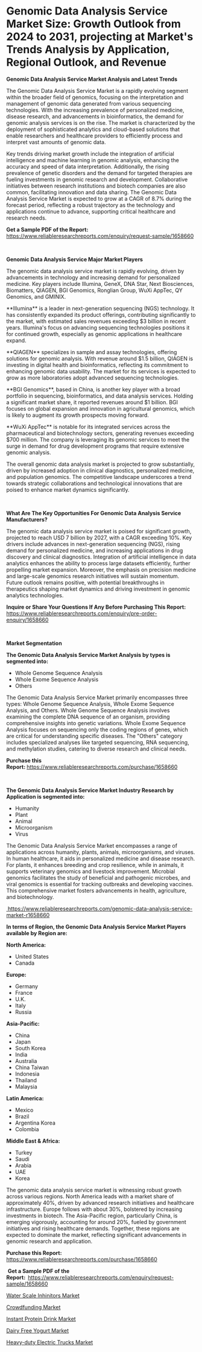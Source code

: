 <p><h1>Genomic Data Analysis Service Market Size: Growth Outlook from 2024 to 2031, projecting at Market's Trends Analysis by Application, Regional Outlook, and Revenue</h1></p><p><strong>Genomic Data Analysis Service Market Analysis and Latest Trends</strong></p>
<p><p>The Genomic Data Analysis Service Market is a rapidly evolving segment within the broader field of genomics, focusing on the interpretation and management of genomic data generated from various sequencing technologies. With the increasing prevalence of personalized medicine, disease research, and advancements in bioinformatics, the demand for genomic analysis services is on the rise. The market is characterized by the deployment of sophisticated analytics and cloud-based solutions that enable researchers and healthcare providers to efficiently process and interpret vast amounts of genomic data.</p><p>Key trends driving market growth include the integration of artificial intelligence and machine learning in genomic analysis, enhancing the accuracy and speed of data interpretation. Additionally, the rising prevalence of genetic disorders and the demand for targeted therapies are fueling investments in genomic research and development. Collaborative initiatives between research institutions and biotech companies are also common, facilitating innovation and data sharing. The Genomic Data Analysis Service Market is expected to grow at a CAGR of 8.7% during the forecast period, reflecting a robust trajectory as the technology and applications continue to advance, supporting critical healthcare and research needs.</p></p>
<p><strong>Get a Sample PDF of the Report:&nbsp;</strong> <a href="https://www.reliableresearchreports.com/enquiry/request-sample/1658660?utm_campaign=8&utm_medium=2&utm_source=Github&utm_content=ia&utm_term=28092024&utm_id=genomic-data-analysis-service">https://www.reliableresearchreports.com/enquiry/request-sample/1658660</a></p>
<p>&nbsp;</p>
<p><strong>Genomic Data Analysis Service Major Market Players</strong></p>
<p><p>The genomic data analysis service market is rapidly evolving, driven by advancements in technology and increasing demand for personalized medicine. Key players include Illumina, GeneX, DNA Star, Next Biosciences, Biomatters, QIAGEN, BGI Genomics, Ronglian Group, WuXi AppTec, QY Genomics, and GMINIX.</p><p>**Illumina** is a leader in next-generation sequencing (NGS) technology. It has consistently expanded its product offerings, contributing significantly to the market, with estimated sales revenues exceeding $3 billion in recent years. Illumina's focus on advancing sequencing technologies positions it for continued growth, especially as genomic applications in healthcare expand.</p><p>**QIAGEN** specializes in sample and assay technologies, offering solutions for genomic analysis. With revenue around $1.5 billion, QIAGEN is investing in digital health and bioinformatics, reflecting its commitment to enhancing genomic data usability. The market for its services is expected to grow as more laboratories adopt advanced sequencing technologies.</p><p>**BGI Genomics**, based in China, is another key player with a broad portfolio in sequencing, bioinformatics, and data analysis services. Holding a significant market share, it reported revenues around $1 billion. BGI focuses on global expansion and innovation in agricultural genomics, which is likely to augment its growth prospects moving forward.</p><p>**WuXi AppTec** is notable for its integrated services across the pharmaceutical and biotechnology sectors, generating revenues exceeding $700 million. The company is leveraging its genomic services to meet the surge in demand for drug development programs that require extensive genomic analysis.</p><p>The overall genomic data analysis market is projected to grow substantially, driven by increased adoption in clinical diagnostics, personalized medicine, and population genomics. The competitive landscape underscores a trend towards strategic collaborations and technological innovations that are poised to enhance market dynamics significantly.</p></p>
<p>&nbsp;</p>
<p><strong>What Are The Key Opportunities For Genomic Data Analysis Service Manufacturers?</strong></p>
<p><p>The genomic data analysis service market is poised for significant growth, projected to reach USD 7 billion by 2027, with a CAGR exceeding 10%. Key drivers include advances in next-generation sequencing (NGS), rising demand for personalized medicine, and increasing applications in drug discovery and clinical diagnostics. Integration of artificial intelligence in data analytics enhances the ability to process large datasets efficiently, further propelling market expansion. Moreover, the emphasis on precision medicine and large-scale genomics research initiatives will sustain momentum. Future outlook remains positive, with potential breakthroughs in therapeutics shaping market dynamics and driving investment in genomic analytics technologies.</p></p>
<p><strong>Inquire or Share Your Questions If Any Before Purchasing This Report:</strong> <a href="https://www.reliableresearchreports.com/enquiry/pre-order-enquiry/1658660?utm_campaign=8&utm_medium=2&utm_source=Github&utm_content=ia&utm_term=28092024&utm_id=genomic-data-analysis-service">https://www.reliableresearchreports.com/enquiry/pre-order-enquiry/1658660</a></p>
<p>&nbsp;</p>
<p><strong>Market Segmentation</strong></p>
<p><strong>The Genomic Data Analysis Service Market Analysis by types is segmented into:</strong></p>
<p><ul><li>Whole Genome Sequence Analysis</li><li>Whole Exome Sequence Analysis</li><li>Others</li></ul></p>
<p><p>The Genomic Data Analysis Service Market primarily encompasses three types: Whole Genome Sequence Analysis, Whole Exome Sequence Analysis, and Others. Whole Genome Sequence Analysis involves examining the complete DNA sequence of an organism, providing comprehensive insights into genetic variations. Whole Exome Sequence Analysis focuses on sequencing only the coding regions of genes, which are critical for understanding specific diseases. The "Others" category includes specialized analyses like targeted sequencing, RNA sequencing, and methylation studies, catering to diverse research and clinical needs.</p></p>
<p><strong>Purchase this Report:&nbsp;</strong><a href="https://www.reliableresearchreports.com/purchase/1658660?utm_campaign=8&utm_medium=2&utm_source=Github&utm_content=ia&utm_term=28092024&utm_id=genomic-data-analysis-service">https://www.reliableresearchreports.com/purchase/1658660</a></p>
<p>&nbsp;</p>
<p><strong>The Genomic Data Analysis Service Market Industry Research by Application is segmented into:</strong></p>
<p><ul><li>Humanity</li><li>Plant</li><li>Animal</li><li>Microorganism</li><li>Virus</li></ul></p>
<p><p>The Genomic Data Analysis Service Market encompasses a range of applications across humanity, plants, animals, microorganisms, and viruses. In human healthcare, it aids in personalized medicine and disease research. For plants, it enhances breeding and crop resilience, while in animals, it supports veterinary genomics and livestock improvement. Microbial genomics facilitates the study of beneficial and pathogenic microbes, and viral genomics is essential for tracking outbreaks and developing vaccines. This comprehensive market fosters advancements in health, agriculture, and biotechnology.</p></p>
<p><a href="https://www.reliableresearchreports.com/genomic-data-analysis-service-market-r1658660?utm_campaign=8&utm_medium=2&utm_source=Github&utm_content=ia&utm_term=28092024&utm_id=genomic-data-analysis-service">&nbsp;https://www.reliableresearchreports.com/genomic-data-analysis-service-market-r1658660</a></p>
<p><strong>In terms of Region, the Genomic Data Analysis Service Market Players available by Region are:</strong></p>
<p>
    <p> <strong> North America: </strong>
        <ul>
            <li>United States</li>
            <li>Canada</li>
        </ul>
        </p> 
    <p> <strong> Europe: </strong>
        <ul>
            <li>Germany</li>
            <li>France</li>
            <li>U.K.</li>
            <li>Italy</li>
            <li>Russia</li>
        </ul>
        </p> 
    <p> <strong> Asia-Pacific: </strong>
        <ul>
            <li>China</li>
            <li>Japan</li>
            <li>South Korea</li>
            <li>India</li>
            <li>Australia</li>
            <li>China Taiwan</li>
            <li>Indonesia</li>
            <li>Thailand</li>
            <li>Malaysia</li>
        </ul>
        </p> 
    <p> <strong> Latin America: </strong>
        <ul>
            <li>Mexico</li>
            <li>Brazil</li>
            <li>Argentina Korea</li>
            <li>Colombia</li>
        </ul>
        </p> 
    <p> <strong> Middle East & Africa: </strong>
        <ul>
            <li>Turkey</li>
            <li>Saudi</li>
            <li>Arabia</li>
            <li>UAE</li>
            <li>Korea</li>
        </ul>
    </p>
    </p>
<p><p>The genomic data analysis service market is witnessing robust growth across various regions. North America leads with a market share of approximately 40%, driven by advanced research initiatives and healthcare infrastructure. Europe follows with about 30%, bolstered by increasing investments in biotech. The Asia-Pacific region, particularly China, is emerging vigorously, accounting for around 20%, fueled by government initiatives and rising healthcare demands. Together, these regions are expected to dominate the market, reflecting significant advancements in genomic research and application.</p></p>
<p><strong>Purchase this Report: </strong><a href="https://www.reliableresearchreports.com/purchase/1658660?utm_campaign=8&utm_medium=2&utm_source=Github&utm_content=ia&utm_term=28092024&utm_id=genomic-data-analysis-service">https://www.reliableresearchreports.com/purchase/1658660</a></p>
<p>&nbsp;<strong>Get a Sample PDF of the Report:&nbsp;&nbsp;</strong><a href="https://www.reliableresearchreports.com/enquiry/request-sample/1658660?utm_campaign=8&utm_medium=2&utm_source=Github&utm_content=ia&utm_term=28092024&utm_id=genomic-data-analysis-service">https://www.reliableresearchreports.com/enquiry/request-sample/1658660</a></p>
<p><strong></strong></p>
<p><p><a href="https://github.com/AshikRahman665/Market-Research-Report-List-1/blob/main/water-scale-inhinitors-market.md?utm_campaign=8&utm_medium=2&utm_source=Github&utm_content=ia&utm_term=28092024&utm_id=genomic-data-analysis-service">Water Scale Inhinitors Market</a></p><p><a href="https://issuu.com/reportprime-2/docs/crowdfunding-market-size-2030.pptx_038b2b67f6838d?utm_campaign=8&utm_medium=2&utm_source=Github&utm_content=ia&utm_term=28092024&utm_id=genomic-data-analysis-service">Crowdfunding Market</a></p><p><a href="https://www.linkedin.com/pulse/instant-protein-drink-market-size-share-trends-analysis-report-lgube?trackingId=cMv4DNnUT3KmlDGivo1bmg%3D%3D&utm_campaign=8&utm_medium=2&utm_source=Github&utm_content=ia&utm_term=28092024&utm_id=genomic-data-analysis-service">Instant Protein Drink Market</a></p><p><a href="https://www.linkedin.com/pulse/in-depth-analysis-global-dairy-free-yogurt-market-scope-8ieme?trackingId=1ahXZFj9TiKdyF2liiqMZQ%3D%3D&utm_campaign=8&utm_medium=2&utm_source=Github&utm_content=ia&utm_term=28092024&utm_id=genomic-data-analysis-service">Dairy Free Yogurt Market</a></p><p><a href="https://github.com/AfsanaMia652/Market-Research-Report-List-1/blob/main/heavy-duty-electric-trucks-market.md?utm_campaign=8&utm_medium=2&utm_source=Github&utm_content=ia&utm_term=28092024&utm_id=genomic-data-analysis-service">Heavy-duty Electric Trucks Market</a></p></p>